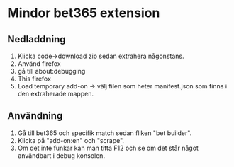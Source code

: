 # Mindor bet365 extension

## Nedladdning

1. Klicka code->download zip sedan extrahera någonstans.
1. Använd firefox
2. gå till about:debugging
3. This firefox
4. Load temporary add-on -> välj filen som heter manifest.json som finns i den extraherade mappen.

## Användning

1. Gå till bet365 och specifik match sedan fliken "bet builder".
2. Klicka på "add-on:en" och "scrape".
3. Om det inte funkar kan man titta F12 och se om det står något användbart i debug konsolen.

